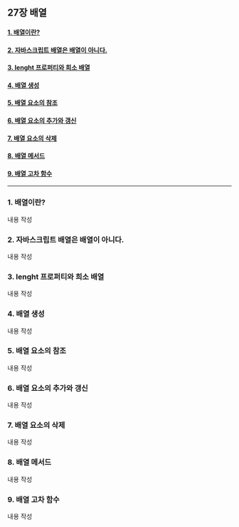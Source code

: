 ## 27장 배열

#### [1. 배열이란?](#1.-배열이란?)
#### [2. 자바스크립트 배열은 배열이 아니다.](#2.-자바스크립트-배열은-배열이-아니다.)
#### [3. lenght 프로퍼티와 희소 배열](#3.-lenght-프로퍼티와-희소-배열)
#### [4. 배열 생성](#4.-배열-생성)
#### [5. 배열 요소의 참조](#5.-배열-요소의-참조)
#### [6. 배열 요소의 추가와 갱신](#6.-배열-요소의-추가와-갱신)
#### [7. 배열 요소의 삭제](#7.-배열-요소의-삭제)
#### [8. 배열 메서드](#8.-배열-메서드)
#### [9. 배열 고차 함수](#9.-배열-고차-함수)

***

### 1. 배열이란?

내용 작성

### 2. 자바스크립트 배열은 배열이 아니다.

내용 작성

### 3. lenght 프로퍼티와 희소 배열

내용 작성

### 4. 배열 생성

내용 작성

### 5. 배열 요소의 참조

내용 작성

### 6. 배열 요소의 추가와 갱신

내용 작성

### 7. 배열 요소의 삭제

내용 작성

### 8. 배열 메서드

내용 작성

### 9. 배열 고차 함수

내용 작성

